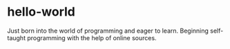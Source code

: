 # hello-world
Just born into the world of programming and eager to learn.
Beginning self-taught programming with the help of online sources.
